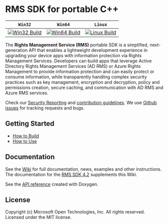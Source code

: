 # RMS SDK for portable C++

| **`Win32`** | **`Win64`** | **`Linux`** | 
|-----------------|-------------------|---------------|
| [![Win32 Build](https://img.shields.io/vso/build/msazure/b32aa71e-8ed2-41b2-9d77-5bc261222004/1218.svg)](https://msazure.visualstudio.com/One/RMS-Client/_build/index?context=Mine&path=%5CCustom%5CRMS&definitionId=1218&_a=completed) | [![Win64 Build](https://img.shields.io/vso/build/msazure/b32aa71e-8ed2-41b2-9d77-5bc261222004/3062.svg)](https://msazure.visualstudio.com/One/RMS-Client/_build/index?context=Mine&path=%5CCustom%5CRMS&definitionId=3062&_a=completed) | [![Linux Build](https://img.shields.io/vso/build/msazure/b32aa71e-8ed2-41b2-9d77-5bc261222004/625.svg)](https://msazure.visualstudio.com/One/RMS-Client/_build/index?context=Mine&path=%5CCustom%5CRMS&definitionId=625&_a=completed) |

The **Rights Management Service (RMS)** portable SDK is a simplified, next-generation API that enables a lightweight development experience in upgrading your device apps with information protection via Rights Management Services. Developers can build apps that leverage Active Directory Rights Management Services (AD RMS) or Azure Rights Management to provide information protection and can easily protect or consume information, while transparently handling complex security practices such as key management, encryption and decryption, policy and permissions creation, secure caching, and communication with AD RMS and Azure RMS services.

Check our [Security Reporting](https://github.com/aragun/documentation/wiki/Security-Reporting) and [contribution guidelines](https://github.com/aragun/documentation/wiki/Contribution-Guidelines). We use [Github issues](https://github.com/AzureAD/rms-sdk-for-cpp/issues) for tracking requests and bugs. 

## Getting Started
- [How to Build](https://github.com/aragun/documentation/wiki/How-to-Build)
- [How to Use](https://github.com/aragun/documentation/wiki/How-to-Use)

## Documentation

See the [Wiki](https://github.com/aragun/documentation/wiki) for full documentation, news, examples and other instructions.
The documentation for the [RMS SDK 4.2](https://msdn.microsoft.com/en-us/Library/dn758244%28v=vs.85%29.aspx?f=255&MSPPError=-2147217396) supplements this Wiki.

See the [API reference](http://azuread.github.io/rms-sdk-for-cpp/index.html) created with Doxygen. 

## License

Copyright (c) Microsoft Open Technologies, Inc. All rights reserved. Licensed under the MIT license.
